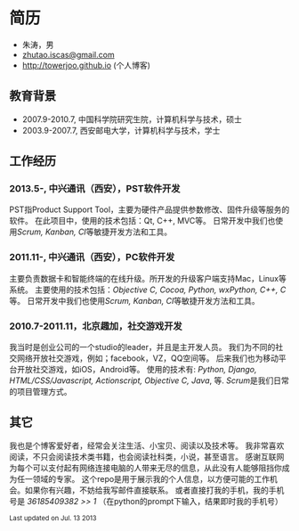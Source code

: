 #  简历

* 朱涛，男
* zhutao.iscas@gmail.com
* http://towerjoo.github.io (个人博客)


## 教育背景

* 2007.9-2010.7, 中国科学院研究生院，计算机科学与技术，硕士
* 2003.9-2007.7, 西安邮电大学，计算机科学与技术，学士

## 工作经历

### 2013.5-, 中兴通讯（西安），PST软件开发

PST指Product Support Tool，主要为硬件产品提供参数修改、固件升级等服务的软件。
在此项目中，使用的技术包括：Qt, C++, MVC等。
日常开发中我们也使用*Scrum, Kanban, CI*等敏捷开发方法和工具。

### 2011.11-, 中兴通讯（西安），PC软件开发

主要负责数据卡和智能终端的在线升级。所开发的升级客户端支持Mac，Linux等系统。
主要使用的技术包括：*Objective C, Cocoa, Python, wxPython, C++, C* 等。
日常开发中我们也使用*Scrum, Kanban, CI*等敏捷开发方法和工具。

### 2010.7-2011.11，北京趣加，社交游戏开发

我当时是创业公司的一个studio的leader，并且是主开发人员。
我们为不同的社交网络开放社交游戏，例如；facebook，VZ，QQ空间等。
后来我们也为移动平台开放社交游戏，如iOS，Android等。
使用的技术有: *Python, Django, HTML/CSS/Javascript, Actionscript, Objective C, Java*, 等.
*Scrum*是我们日常的项目管理方式。

## 其它

我也是个博客爱好者，经常会关注生活、小宝贝、阅读以及技术等。
我非常喜欢阅读，不只会阅读技术类书籍，也会阅读社科类，小说，甚至语言。
感谢互联网为每个可以支付起有网络连接电脑的人带来无尽的信息，从此没有人能够阻挡你成为任一领域的专家。
这个repo是用于展示我的个人信息，以方便可能的工作机会。如果你有兴趣，不妨给我写邮件直接联系。
或者直接打我的手机，我的手机号是 *36185409382 >> 1* （在python的prompt下输入，结果即时我的手机号）

<sub>Last updated on Jul. 13 2013</sub>

